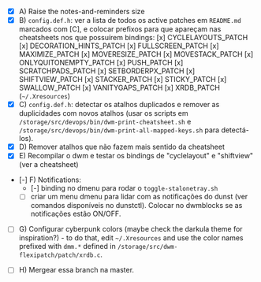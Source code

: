 - [x] A) Raise the notes-and-reminders size
- [x] B) `config.def.h`: ver a lista de todos os active patches em `README.md` marcados com [C], e colocar prefixos para que apareçam nas cheatsheets nos que possuírem bindings:
	[x] CYCLELAYOUTS_PATCH
	[x] DECORATION_HINTS_PATCH
	[x] FULLSCREEN_PATCH
	[x] MAXIMIZE_PATCH
	[x] MOVERESIZE_PATCH
	[x] MOVESTACK_PATCH
	[x] ONLYQUITONEMPTY_PATCH
	[x] PUSH_PATCH
	[x] SCRATCHPADS_PATCH
	[x] SETBORDERPX_PATCH
	[x] SHIFTVIEW_PATCH
	[x] STACKER_PATCH
	[x] STICKY_PATCH
	[x] SWALLOW_PATCH
	[x] VANITYGAPS_PATCH
	[x] XRDB_PATCH (`~/.Xresources`)
- [x] C) `config.def.h`: detectar os atalhos duplicados e remover as duplicidades com novos atalhos (usar os scripts em `/storage/src/devops/bin/dwm-print-cheatsheet.sh` e `/storage/src/devops/bin/dwm-print-all-mapped-keys.sh` para detectá-los).
- [x] D) Remover atalhos que não fazem mais sentido da cheatsheet
- [x] E) Recompilar o dwm e testar os bindings de "cyclelayout" e "shiftview" (ver a cheatsheet)
- [-] F) Notifications:
  	- [-] binding no dmenu para rodar o `toggle-stalonetray.sh`
  	- [ ] criar um menu dmenu para lidar com as notificações do dunst (ver comandos disponíveis no dunstctl). Colocar no dwmblocks se as notificações estão ON/OFF.
- [ ] G) Configurar cyberpunk colors (maybe check the darkula theme for inspiration?) - to do that, edit `~/.Xresources` and use the color names prefixed with `dmm.*` defined in `/storage/src/dwm-flexipatch/patch/xrdb.c`.
- [ ] H) Mergear essa branch na master.

